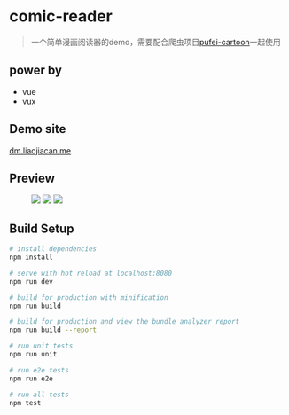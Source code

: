 # comic-reader

> 一个简单漫画阅读器的demo，需要配合爬虫项目[pufei-cartoon](https://github.com/liaojiacan/py-spider)一起使用

## power by
- vue
- vux


## Demo site
 
 [dm.liaojiacan.me](http://dm.liaojiacan.me)

## Preview

<figure class="third">
    <img src="https://github.com/liaojiacan/comic-reader/blob/master/preview/reader-prew1.png?raw=true">
    <img src="https://github.com/liaojiacan/comic-reader/blob/master/preview/reader-prew2.png?raw=true">
    <img src="https://github.com/liaojiacan/comic-reader/blob/master/preview/reader-prew3.png?raw=true">

</figure>

## Build Setup

``` bash
# install dependencies
npm install

# serve with hot reload at localhost:8080
npm run dev

# build for production with minification
npm run build

# build for production and view the bundle analyzer report
npm run build --report

# run unit tests
npm run unit

# run e2e tests
npm run e2e

# run all tests
npm test
```


